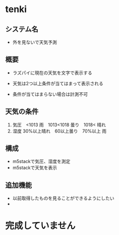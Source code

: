 # tenki

## システム名
* 外を見ないで天気予測
## 概要
*  ラズパイに現在の天気を文字で表示する

* 天気は2つ以上条件が当てはまって表示される
* 条件が当てはまらない場合は計測不可

## 天気の条件
1. 気圧　<1013 雨　1013<1018 曇り　1018< 晴れ
1. 湿度  30%以上晴れ　60以上曇り　70%以上 雨



## 構成
* m5stackで気圧、湿度を測定
* m5stackで天気を表示
## 追加機能
* 以前取得したものを見ることができるようにしたい
* 
# 完成していません
